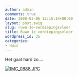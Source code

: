 ```yaml
---
author: admin
comments: true
date: 2008-02-06 12:15:14+00:00
layout: post.swig
slug: ruwe-1e-verdiepingsvloer
title: Ruwe 1e verdiepingsvloer
wordpress_id: 35
categories:
- Huis
---
```


Het gaat hard zo....

[![IMG_0888.JPG](http://farm3.static.flickr.com/2009/2245689549_5b692cdf4c.jpg)](http://www.wllnr.nl/fotos/photo/2245689549/IMG0888JPG.html)
